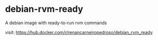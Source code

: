 # debian-rvm-ready
A debian image with ready-to-run rvm commands

visit: https://hub.docker.com/r/renancarneiropedroso/debian_rvm_ready

